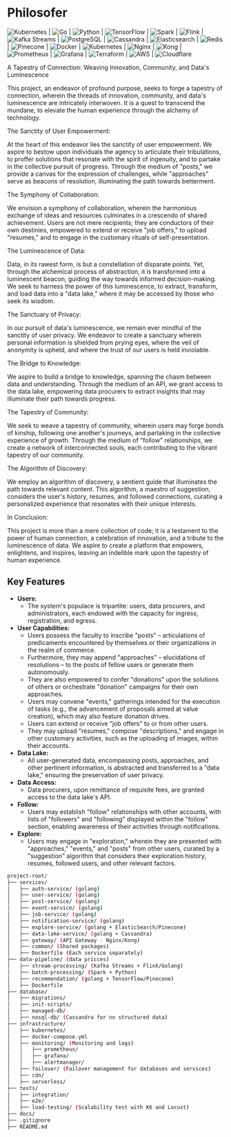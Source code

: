 # Philosofer

![Kubernetes](https://img.shields.io/badge/Kubernetes-v1.20-blue?logo=kubernetes) | ![Go](https://img.shields.io/badge/Go-1.16-blue?logo=go) | ![Python](https://img.shields.io/badge/Python-3.9-blue?logo=python) | ![TensorFlow](https://img.shields.io/badge/TensorFlow-2.5-orange?logo=tensorflow) | ![Spark](https://img.shields.io/badge/Spark-3.1-red?logo=apachespark) | ![Flink](https://img.shields.io/badge/Flink-1.13-blueviolet?logo=apacheflink) | ![Kafka Streams](https://img.shields.io/badge/Kafka%20Streams-2.8-critical?logo=apachekafka) | ![PostgreSQL](https://img.shields.io/badge/PostgreSQL-13-blue?logo=postgresql) | ![Cassandra](https://img.shields.io/badge/Cassandra-4.0-green?logo=apachecassandra) | ![Elasticsearch](https://img.shields.io/badge/Elasticsearch-7.14-yellow?logo=elasticsearch) | ![Redis](https://img.shields.io/badge/Redis-6.2-red?logo=redis) | ![Pinecone](https://img.shields.io/badge/Pinecone-blue?logo=pinecone) | ![Docker](https://img.shields.io/badge/Docker-20.10-blue?logo=docker) | ![Kubernetes](https://img.shields.io/badge/Kubernetes-1.20-blue?logo=kubernetes) | ![Nginx](https://img.shields.io/badge/Nginx-1.20-green?logo=nginx) | ![Kong](https://img.shields.io/badge/Kong-2.5-blueviolet?logo=kong) | ![Prometheus](https://img.shields.io/badge/Prometheus-2.28-orange?logo=prometheus) | ![Grafana](https://img.shields.io/badge/Grafana-8.1-green?logo=grafana) | ![Terraform](https://img.shields.io/badge/Terraform-1.0-blue?logo=terraform) | ![AWS](https://img.shields.io/badge/AWS-Amazon%20Web%20Services-orange?logo=amazon-aws) | ![Cloudflare](https://img.shields.io/badge/Cloudflare-blue?logo=cloudflare)

A Tapestry of Connection: Weaving Innovation, Community, and Data's Luminescence

This project, an endeavor of profound purpose, seeks to forge a tapestry of connection, wherein the threads of innovation, community, and data's luminescence are intricately interwoven. It is a quest to transcend the mundane, to elevate the human experience through the alchemy of technology.

The Sanctity of User Empowerment:

At the heart of this endeavor lies the sanctity of user empowerment. We aspire to bestow upon individuals the agency to articulate their tribulations, to proffer solutions that resonate with the spirit of ingenuity, and to partake in the collective pursuit of progress. Through the medium of "posts," we provide a canvas for the expression of challenges, while "approaches" serve as beacons of resolution, illuminating the path towards betterment.

The Symphony of Collaboration:

We envision a symphony of collaboration, wherein the harmonious exchange of ideas and resources culminates in a crescendo of shared achievement. Users are not mere recipients; they are conductors of their own destinies, empowered to extend or receive "job offers," to upload "resumes," and to engage in the customary rituals of self-presentation.

The Luminescence of Data:

Data, in its rawest form, is but a constellation of disparate points. Yet, through the alchemical process of abstraction, it is transformed into a luminescent beacon, guiding the way towards informed decision-making. We seek to harness the power of this luminescence, to extract, transform, and load data into a "data lake," where it may be accessed by those who seek its wisdom.

The Sanctuary of Privacy:

In our pursuit of data's luminescence, we remain ever mindful of the sanctity of user privacy. We endeavor to create a sanctuary wherein personal information is shielded from prying eyes, where the veil of anonymity is upheld, and where the trust of our users is held inviolable.

The Bridge to Knowledge:

We aspire to build a bridge to knowledge, spanning the chasm between data and understanding. Through the medium of an API, we grant access to the data lake, empowering data procurers to extract insights that may illuminate their path towards progress.

The Tapestry of Community:

We seek to weave a tapestry of community, wherein users may forge bonds of kinship, following one another's journeys, and partaking in the collective experience of growth. Through the medium of "follow" relationships, we create a network of interconnected souls, each contributing to the vibrant tapestry of our community.

The Algorithm of Discovery:

We employ an algorithm of discovery, a sentient guide that illuminates the path towards relevant content. This algorithm, a maestro of suggestion, considers the user's history, resumes, and followed connections, curating a personalized experience that resonates with their unique interests.

In Conclusion:

This project is more than a mere collection of code; it is a testament to the power of human connection, a celebration of innovation, and a tribute to the luminescence of data. We aspire to create a platform that empowers, enlightens, and inspires, leaving an indelible mark upon the tapestry of human experience.
## Key Features

* **Users:**
    * The system's populace is tripartite: users, data procurers, and administrators, each endowed with the capacity for ingress, registration, and egress.
* **User Capabilities:**
    * Users possess the faculty to inscribe "posts" – articulations of predicaments encountered by themselves or their organizations in the realm of commerce.
    * Furthermore, they may append "approaches" – elucidations of resolutions – to the posts of fellow users or generate them autonomously.
    * They are also empowered to confer "donations" upon the solutions of others or orchestrate "donation" campaigns for their own approaches.
    * Users may convene "events," gatherings intended for the execution of tasks (e.g., the advancement of proposals aimed at value creation), which may also feature donation drives.
    * Users can extend or receive "job offers" to or from other users.
    * They may upload "resumes," compose "descriptions," and engage in other customary activities, such as the uploading of images, within their accounts.
* **Data Lake:**
    * All user-generated data, encompassing posts, approaches, and other pertinent information, is abstracted and transferred to a "data lake," ensuring the preservation of user privacy.
* **Data Access:**
    * Data procurers, upon remittance of requisite fees, are granted access to the data lake's API.
* **Follow:**
    * Users may establish "follow" relationships with other accounts, with lists of "followers" and "following" displayed within the "follow" section, enabling awareness of their activities through notifications.
* **Explore:**
    * Users may engage in "exploration," wherein they are presented with "approaches," "events," and "posts" from other users, curated by a "suggestion" algorithm that considers their exploration history, resumes, followed users, and other relevant factors.

```bash
project-root/
├── services/
│   ├── auth-service/ (golang)
│   ├── user-service/ (golang)
│   ├── post-service/ (golang)
│   ├── event-service/ (golang)
│   ├── job-service/ (golang)
│   ├── notification-service/ (golang)
│   ├── explore-service/ (golang + ElasticSearch/Pinecone)
│   ├── data-lake-service/ (golang + Cassandra)
│   ├── gateway/ (API Gateway - Nginx/Kong)
│   ├── common/ (Shared packages)
│   ├── Dockerfile (Each service separately)
├── data-pipeline/ (data pricces)
│   ├── stream-processing/ (Kafka Streams + Flink/Golang)
│   ├── batch-processing/ (Spark + Python)
│   ├── recommendation/ (golang + TensorFlow/Pinecone)
│   ├── Dockerfile
├── database/
│   ├── migrations/
│   ├── init-scripts/
│   ├── managed-db/
│   ├── nosql-db/ (Cassandra for no structured data)
├── infrastructure/
│   ├── kubernetes/
│   ├── docker-compose.yml
│   ├── monitoring/ (Monitoring and logs)
│   │   ├── prometheus/
│   │   ├── grafana/
│   │   ├── alertmanager/
│   ├── failover/ (Failover management for databases and services)
│   ├── cdn/
│   ├── serverless/
├── tests/
│   ├── integration/
│   ├── e2e/
│   ├── load-testing/ (Scalability test with K6 and Locust)
├── docs/
├── .gitignore
├── README.md
```